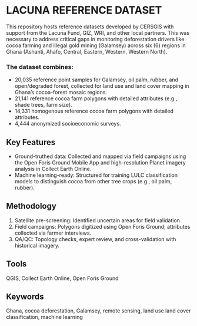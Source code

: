 # LACUNA REFERENCE DATASET
This repository hosts reference datasets developed by CERSGIS with support from the Lacuna Fund, GIZ, WRI, and other local partners. This was necessary to address critical gaps in monitoring deforestation drivers like cocoa farming and illegal gold mining (Galamsey) across six (6) regions in Ghana (Ashanti, Ahafo, Central, Eastern, Western, Western North).

### The dataset combines:
- 20,035 reference point samples for Galamsey, oil palm, rubber, and open/degraded forest, collected for land use and land cover mapping in Ghana’s cocoa-forest mosaic regions.
- 21,141 reference cocoa farm polygons with detailed attributes (e.g., shade trees, farm size).
- 14,331 homogenous reference cocoa farm polygons with detailed attributes.
- 4,444 anonymized socioeconomic surveys.

## Key Features
- Ground-truthed data: Collected and mapped via field campaigns using the Open Foris Ground Mobile App and high-resolution Planet imagery analysis in Collect Earth Online.
- Machine learning-ready: Structured for training LULC classification models to distinguish cocoa from other tree crops (e.g., oil palm, rubber).

## Methodology
1. Satellite pre-screening: Identified uncertain areas for field validation
1. Field campaigns: Polygons digitized using Open Foris Ground; attributes collected via farmer interviews.
1. QA/QC: Topology checks, expert review, and cross-validation with historical imagery.

## Tools
QGIS, Collect Earth Online, Open Foris Ground

## Keywords
Ghana, cocoa deforestation, Galamsey, remote sensing, land use land cover classification, machine learning